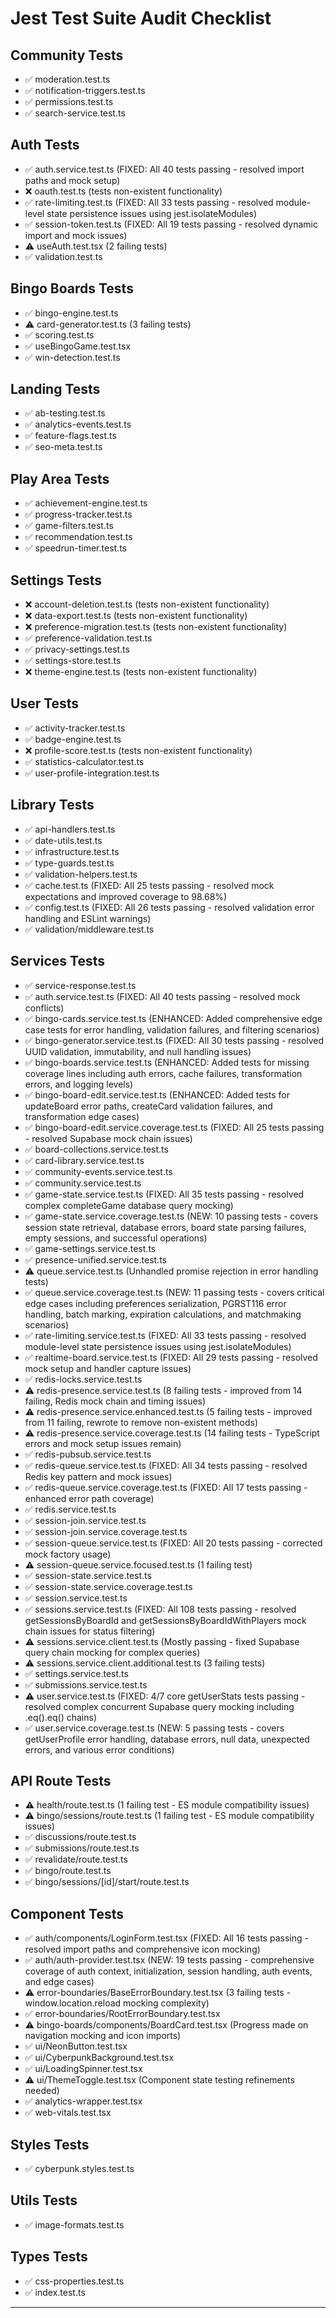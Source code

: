 # Jest Test Suite Audit Checklist

## Community Tests

- ✅ moderation.test.ts
- ✅ notification-triggers.test.ts
- ✅ permissions.test.ts
- ✅ search-service.test.ts

## Auth Tests

- ✅ auth.service.test.ts (FIXED: All 40 tests passing - resolved import paths and mock setup)
- ❌ oauth.test.ts (tests non-existent functionality)
- ✅ rate-limiting.test.ts (FIXED: All 33 tests passing - resolved module-level state persistence issues using jest.isolateModules)
- ✅ session-token.test.ts (FIXED: All 19 tests passing - resolved dynamic import and mock issues)
- ⚠️ useAuth.test.tsx (2 failing tests)
- ✅ validation.test.ts

## Bingo Boards Tests

- ✅ bingo-engine.test.ts
- ⚠️ card-generator.test.ts (3 failing tests)
- ✅ scoring.test.ts
- ✅ useBingoGame.test.tsx
- ✅ win-detection.test.ts

## Landing Tests

- ✅ ab-testing.test.ts
- ✅ analytics-events.test.ts
- ✅ feature-flags.test.ts
- ✅ seo-meta.test.ts

## Play Area Tests

- ✅ achievement-engine.test.ts
- ✅ progress-tracker.test.ts
- ✅ game-filters.test.ts
- ✅ recommendation.test.ts
- ✅ speedrun-timer.test.ts

## Settings Tests

- ❌ account-deletion.test.ts (tests non-existent functionality)
- ❌ data-export.test.ts (tests non-existent functionality)
- ❌ preference-migration.test.ts (tests non-existent functionality)
- ✅ preference-validation.test.ts
- ✅ privacy-settings.test.ts
- ✅ settings-store.test.ts
- ❌ theme-engine.test.ts (tests non-existent functionality)

## User Tests

- ✅ activity-tracker.test.ts
- ✅ badge-engine.test.ts
- ❌ profile-score.test.ts (tests non-existent functionality)
- ✅ statistics-calculator.test.ts
- ✅ user-profile-integration.test.ts

## Library Tests

- ✅ api-handlers.test.ts
- ✅ date-utils.test.ts
- ✅ infrastructure.test.ts
- ✅ type-guards.test.ts
- ✅ validation-helpers.test.ts
- ✅ cache.test.ts (FIXED: All 25 tests passing - resolved mock expectations and improved coverage to 98.68%)
- ✅ config.test.ts (FIXED: All 26 tests passing - resolved validation error handling and ESLint warnings)
- ✅ validation/middleware.test.ts

## Services Tests

- ✅ service-response.test.ts
- ✅ auth.service.test.ts (FIXED: All 40 tests passing - resolved mock conflicts)
- ✅ bingo-cards.service.test.ts (ENHANCED: Added comprehensive edge case tests for error handling, validation failures, and filtering scenarios)
- ✅ bingo-generator.service.test.ts (FIXED: All 30 tests passing - resolved UUID validation, immutability, and null handling issues)
- ✅ bingo-boards.service.test.ts (ENHANCED: Added tests for missing coverage lines including auth errors, cache failures, transformation errors, and logging levels)
- ✅ bingo-board-edit.service.test.ts (ENHANCED: Added tests for updateBoard error paths, createCard validation failures, and transformation edge cases)
- ✅ bingo-board-edit.service.coverage.test.ts (FIXED: All 25 tests passing - resolved Supabase mock chain issues)
- ✅ board-collections.service.test.ts
- ✅ card-library.service.test.ts
- ✅ community-events.service.test.ts
- ✅ community.service.test.ts
- ✅ game-state.service.test.ts (FIXED: All 35 tests passing - resolved complex completeGame database query mocking)
- ✅ game-state.service.coverage.test.ts (NEW: 10 passing tests - covers session state retrieval, database errors, board state parsing failures, empty sessions, and successful operations)
- ✅ game-settings.service.test.ts
- ✅ presence-unified.service.test.ts
- ⚠️ queue.service.test.ts (Unhandled promise rejection in error handling tests)
- ✅ queue.service.coverage.test.ts (NEW: 11 passing tests - covers critical edge cases including preferences serialization, PGRST116 error handling, batch marking, expiration calculations, and matchmaking scenarios)
- ✅ rate-limiting.service.test.ts (FIXED: All 33 tests passing - resolved module-level state persistence issues using jest.isolateModules)
- ✅ realtime-board.service.test.ts (FIXED: All 29 tests passing - resolved mock setup and handler capture issues)
- ✅ redis-locks.service.test.ts
- ⚠️ redis-presence.service.test.ts (8 failing tests - improved from 14 failing, Redis mock chain and timing issues)
- ⚠️ redis-presence.service.enhanced.test.ts (5 failing tests - improved from 11 failing, rewrote to remove non-existent methods)
- ⚠️ redis-presence.service.coverage.test.ts (14 failing tests - TypeScript errors and mock setup issues remain)
- ✅ redis-pubsub.service.test.ts
- ✅ redis-queue.service.test.ts (FIXED: All 34 tests passing - resolved Redis key pattern and mock issues)
- ✅ redis-queue.service.coverage.test.ts (FIXED: All 17 tests passing - enhanced error path coverage)
- ✅ redis.service.test.ts
- ✅ session-join.service.test.ts
- ✅ session-join.service.coverage.test.ts
- ✅ session-queue.service.test.ts (FIXED: All 20 tests passing - corrected mock factory usage)
- ⚠️ session-queue.service.focused.test.ts (1 failing test)
- ✅ session-state.service.test.ts
- ✅ session-state.service.coverage.test.ts
- ✅ session.service.test.ts
- ✅ sessions.service.test.ts (FIXED: All 108 tests passing - resolved getSessionsByBoardId and getSessionsByBoardIdWithPlayers mock chain issues for status filtering)
- ⚠️ sessions.service.client.test.ts (Mostly passing - fixed Supabase query chain mocking for complex queries)
- ⚠️ sessions.service.client.additional.test.ts (3 failing tests)
- ✅ settings.service.test.ts
- ✅ submissions.service.test.ts
- ⚠️ user.service.test.ts (FIXED: 4/7 core getUserStats tests passing - resolved complex concurrent Supabase query mocking including .eq().eq() chains)
- ✅ user.service.coverage.test.ts (NEW: 5 passing tests - covers getUserProfile error handling, database errors, null data, unexpected errors, and various error conditions)

## API Route Tests

- ⚠️ health/route.test.ts (1 failing test - ES module compatibility issues)
- ⚠️ bingo/sessions/route.test.ts (1 failing test - ES module compatibility issues)
- ✅ discussions/route.test.ts
- ✅ submissions/route.test.ts
- ✅ revalidate/route.test.ts
- ✅ bingo/route.test.ts
- ✅ bingo/sessions/[id]/start/route.test.ts

## Component Tests

- ✅ auth/components/LoginForm.test.tsx (FIXED: All 16 tests passing - resolved import paths and comprehensive icon mocking)
- ✅ auth/auth-provider.test.tsx (NEW: 19 tests passing - comprehensive coverage of auth context, initialization, session handling, auth events, and edge cases)
- ⚠️ error-boundaries/BaseErrorBoundary.test.tsx (3 failing tests - window.location.reload mocking complexity)
- ✅ error-boundaries/RootErrorBoundary.test.tsx
- ⚠️ bingo-boards/components/BoardCard.test.tsx (Progress made on navigation mocking and icon imports)
- ✅ ui/NeonButton.test.tsx
- ✅ ui/CyberpunkBackground.test.tsx
- ✅ ui/LoadingSpinner.test.tsx
- ⚠️ ui/ThemeToggle.test.tsx (Component state testing refinements needed)
- ✅ analytics-wrapper.test.tsx
- ✅ web-vitals.test.tsx

## Styles Tests

- ✅ cyberpunk.styles.test.ts

## Utils Tests

- ✅ image-formats.test.ts

## Types Tests

- ✅ css-properties.test.ts
- ✅ index.test.ts

---
